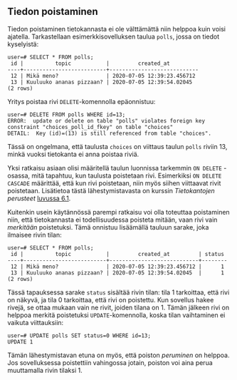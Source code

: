 ## Tiedon poistaminen

Tiedon poistaminen tietokannasta ei ole välttämättä niin helppoa kuin voisi ajatella. Tarkastellaan esimerkkisovelluksen taulua `polls`, jossa on tiedot kyselyistä:

```plaintext
user=# SELECT * FROM polls;
 id |          topic           |         created_at         
----+--------------------------+----------------------------
 12 | Mikä meno?               | 2020-07-05 12:39:23.456712
 13 | Kuuluuko ananas pizzaan? | 2020-07-05 12:39:54.02045
(2 rows)
```

Yritys poistaa rivi `DELETE`-komennolla epäonnistuu:

```plaintext
user=# DELETE FROM polls WHERE id=13;
ERROR:  update or delete on table "polls" violates foreign key constraint "choices_poll_id_fkey" on table "choices"
DETAIL:  Key (id)=(13) is still referenced from table "choices".
```

Tässä on ongelmana, että taulusta `choices` on viittaus taulun `polls` riviin 13, minkä vuoksi tietokanta ei anna poistaa riviä.

Yksi ratkaisu asiaan olisi määritellä taulun luonnissa tarkemmin `ON DELETE` -osassa, mitä tapahtuu, kun taulusta poistetaan rivi. Esimerkiksi `ON DELETE CASCADE` määrittää, että kun rivi poistetaan, niin myös siihen viittaavat rivit poistetaan. Lisätietoa tästä lähestymistavasta on kurssin _Tietokantojen perusteet_ [luvussa 6.1](https://tikape-ke20.mooc.fi/luku-6/1).

Kuitenkin usein käytännössä parempi ratkaisu voi olla toteuttaa poistaminen niin, että tietokannasta ei todellisuudessa poisteta mitään, vaan rivi vain _merkitään_ poistetuksi. Tämä onnistuu lisäämällä tauluun sarake, joka ilmaisee rivin tilan:

```plaintext
user=# SELECT * FROM polls;
 id |          topic           |         created_at         | status 
----+--------------------------+----------------------------+--------
 12 | Mikä meno?               | 2020-07-05 12:39:23.456712 |      1
 13 | Kuuluuko ananas pizzaan? | 2020-07-05 12:39:54.02045  |      1
(2 rows)
```

Tässä tapauksessa sarake `status` sisältää rivin tilan: tila 1 tarkoittaa, että rivi on näkyvä, ja tila 0 tarkoittaa, että rivi on poistettu. Kun sovellus hakee rivejä, se ottaa mukaan vain ne rivit, joiden tilana on 1. Tämän jälkeen rivi on helppoa merkitä poistetuksi `UPDATE`-komennolla, koska tilan vaihtaminen ei vaikuta viittauksiin:

```plaintext
user=# UPDATE polls SET status=0 WHERE id=13;
UPDATE 1
```

Tämän lähestymistavan etuna on myös, että poiston _peruminen_ on helppoa. Jos sovelluksessa poistettiin vahingossa jotain, poiston voi aina perua muuttamalla rivin tilaksi 1.